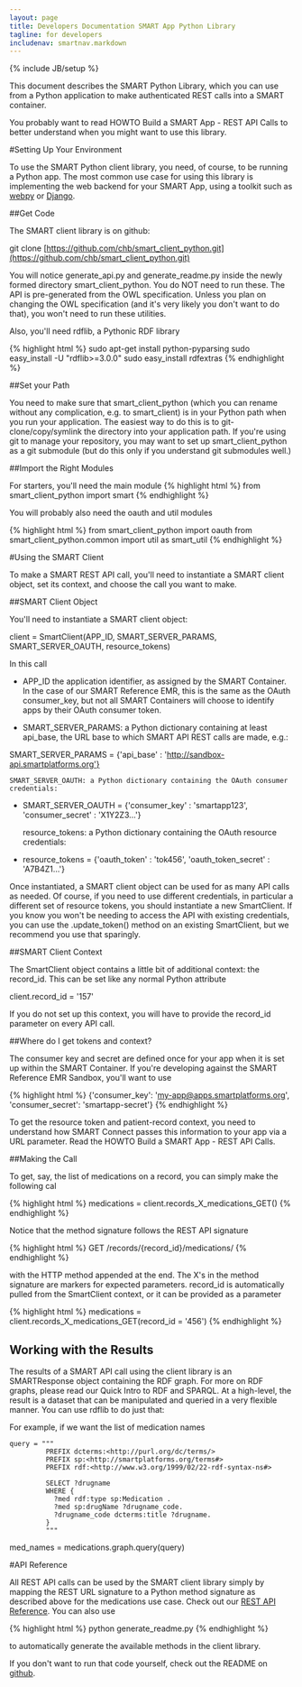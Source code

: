 ```yaml
---
layout: page
title: Developers Documentation SMART App Python Library
tagline: for developers
includenav: smartnav.markdown
---
```

{% include JB/setup %}

<div id="toc"> </div>

This document describes the SMART Python Library, which you can use from a Python application to make authenticated REST calls into a SMART container.

You probably want to read HOWTO Build a SMART App - REST API Calls to better understand when you might want to use this library. 

#Setting Up Your Environment

To use the SMART Python client library, you need, of course, to be running a Python app. The most common use case for using this library is implementing the web backend for your SMART App, using a toolkit such as [webpy](http://webpy.org/) or [Django](http://djangoproject.com/). 

##Get Code

The SMART client library is on github:

git clone [https://github.com/chb/smart_client_python.git](https://github.com/chb/smart_client_python.git)


You will notice generate_api.py and generate_readme.py inside the newly formed directory smart_client_python. You do NOT need to run these. The API is pre-generated from the OWL specification. Unless you plan on changing the OWL specification (and it's very likely you don't want to do that), you won't need to run these utilities.

Also, you'll need rdflib, a Pythonic RDF library

{% highlight html %}
sudo apt-get install python-pyparsing
sudo easy_install -U "rdflib>=3.0.0"
sudo easy_install rdfextras
{% endhighlight  %}

##Set your Path

You need to make sure that smart_client_python (which you can rename without any complication, e.g. to smart_client) is in your Python path when you run your application. The easiest way to do this is to git-clone/copy/symlink the directory into your application path. If you're using git to manage your repository, you may want to set up smart_client_python as a git submodule (but do this only if you understand git submodules well.)

##Import the Right Modules

For starters, you'll need the main module
{% highlight html %}
from smart_client_python import smart
{% endhighlight  %}

You will probably also need the oauth and util modules

{% highlight html %}
from smart_client_python import oauth
from smart_client_python.common import util as smart_util
{% endhighlight  %}

#Using the SMART Client

To make a SMART REST API call, you'll need to instantiate a SMART client object, set its context, and choose the call you want to make. 



##SMART Client Object

You'll need to instantiate a SMART client object:

client = SmartClient(APP_ID, 
                     SMART_SERVER_PARAMS, 
                     SMART_SERVER_OAUTH, 
                     resource_tokens)

In this call

* APP_ID the application identifier, as assigned by the SMART Container. In the case of our SMART Reference EMR, this is the same as the OAuth consumer_key, but not all SMART Containers will choose to identify apps by their OAuth consumer token. 

* SMART_SERVER_PARAMS: a Python dictionary containing at least api_base, the URL base to which SMART API REST calls are made, e.g.: 

 SMART_SERVER_PARAMS = {'api_base' : 'http://sandbox-api.smartplatforms.org'}

    SMART_SERVER_OAUTH: a Python dictionary containing the OAuth consumer credentials: 

* SMART_SERVER_OAUTH = {'consumer_key' : 'smartapp123', 'consumer_secret' : 'X1Y2Z3...'}

    resource_tokens: a Python dictionary containing the OAuth resource credentials: 

* resource_tokens = {'oauth_token' : 'tok456', 'oauth_token_secret' : 'A7B4Z1...'}


Once instantiated, a SMART client object can be used for as many API calls as needed. Of course, if you need to use different credentials, in particular a different set of resource tokens, you should instantiate a new SmartClient. If you know you won't be needing to access the API with existing credentials, you can use the .update_token() method on an existing SmartClient, but we recommend you use that sparingly.

##SMART Client Context

The SmartClient object contains a little bit of additional context: the record_id. This can be set like any normal Python attribute

client.record_id = '157'

If you do not set up this context, you will have to provide the record_id parameter on every API call.

##Where do I get tokens and context?

The consumer key and secret are defined once for your app when it is set up within the SMART Container. If you're developing against the SMART Reference EMR Sandbox, you'll want to use

{% highlight html %}
{'consumer_key': 'my-app@apps.smartplatforms.org', 'consumer_secret': 'smartapp-secret'}
{% endhighlight  %}

To get the resource token and patient-record context, you need to understand how SMART Connect passes this information to your app via a URL parameter. Read the HOWTO Build a SMART App - REST API Calls.

##Making the Call

To get, say, the list of medications on a record, you can simply make the following cal

{% highlight html %}
medications = client.records_X_medications_GET()
{% endhighlight  %}

Notice that the method signature follows the REST API signature

{% highlight html %}
GET /records/{record_id}/medications/
{% endhighlight  %}

with the HTTP method appended at the end. The X's in the method signature are markers for expected parameters. record_id is automatically pulled from the SmartClient context, or it can be provided as a parameter

{% highlight html %}
medications = client.records_X_medications_GET(record_id = '456')
{% endhighlight  %}

## Working with the Results

The results of a SMART API call using the client library is an SMARTResponse object containing the RDF graph. For more on RDF graphs, please read our Quick Intro to RDF and SPARQL. At a high-level, the result is a dataset that can be manipulated and queried in a very flexible manner. You can use rdflib to do just that:

For example, if we want the list of medication names

	query = """
			 PREFIX dcterms:<http://purl.org/dc/terms/>
			 PREFIX sp:<http://smartplatforms.org/terms#>
			 PREFIX rdf:<http://www.w3.org/1999/02/22-rdf-syntax-ns#>
	
			 SELECT ?drugname
			 WHERE {
			   ?med rdf:type sp:Medication .
			   ?med sp:drugName ?drugname_code.
			   ?drugname_code dcterms:title ?drugname.
			 }
			 """

 
med_names = medications.graph.query(query)

#API Reference

All REST API calls can be used by the SMART client library simply by mapping the REST URL signature to a Python method signature as described above for the medications use case. Check out our [REST API Reference](http://wiki.chip.org/smart-project/index.php/Developers_Documentation:_REST_API_Reference). You can also use

{% highlight html %}
python generate_readme.py
{% endhighlight  %}

to automatically generate the available methods in the client library.

If you don't want to run that code yourself, check out the README on [github](http://github.com/chb/smart_client_pyton). 

